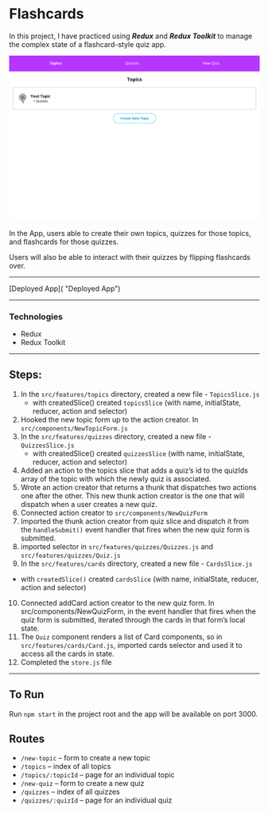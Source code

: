 # Flashcards

In this project, I have practiced using **_Redux_** and **_Redux Toolkit_** to manage the complex state of a flashcard-style quiz app.

![Hero](./titlepic.png "Hero")

In the App, users able to create their own topics, quizzes for those topics, and flashcards for those quizzes.

Users will also be able to interact with their quizzes by flipping flashcards over.

------------
[Deployed App]( "Deployed App")

------------
### Technologies
- Redux
- Redux Toolkit

------------

## Steps:

1. In the `src/features/topics` directory, created a new file - `TopicsSlice.js`
   - with createdSlice() created `topicsSlice` (with name, initialState, reducer, action and selector)
2. Hooked the new topic form up to the action creator. In `src/components/NewTopicForm.js`
3. In the `src/features/quizzes` directory, created a new file - `QuizzesSlice.js`
   - with createdSlice() created `quizzesSlice` (with name, initialState, reducer, action and selector)
4. Added an action to the topics slice that adds a quiz’s id to the quizIds array of the topic with which the newly quiz is associated.
5. Wrote an action creator that returns a thunk that dispatches two actions one after the other. This new thunk action creator is the one that will dispatch when a user creates a new quiz.
6. Connected action creator to `src/components/NewQuizForm`
7. Imported the thunk action creator from quiz slice and dispatch it from the `handleSubmit()` event handler that fires when the new quiz form is submitted.
8. imported selector in `src/features/quizzes/Quizzes.js` and `src/features/quizzes/Quiz.js`
9. In the `src/features/cards` directory, created a new file - `CardsSlice.js`

- with `createdSlice()` created `cardsSlice` (with name, initialState, reducer, action and selector)

10. Connected addCard action creator to the new quiz form. In src/components/NewQuizForm, in the event handler that fires when the quiz form is submitted, iterated through the cards in that form’s local state.
11. The `Quiz` component renders a list of Card components, so in `src/features/cards/Card.js`, imported cards selector and used it to access all the cards in state.
12. Completed the `store.js` file

---

## To Run

Run `npm start` in the project root and the app will be available on port 3000.

## Routes

- `/new-topic` – form to create a new topic
- `/topics` – index of all topics
- `/topics/:topicId` – page for an individual topic
- `/new-quiz` – form to create a new quiz
- `/quizzes` – index of all quizzes
- `/quizzes/:quizId` – page for an individual quiz
